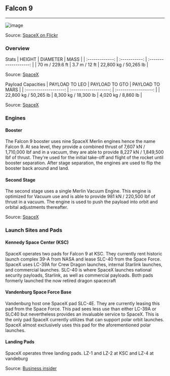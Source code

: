 ## Falcon 9

---

![image](https://live.staticflickr.com/65535/51818737408_20ece30129_k.jpg "Falcon 9 taking off from SLC 40 with Transporter-3 payloads")

Source: [SpaceX on Flickr](https://www.spacex.com/launches/transporter-3-mission/)


### Overview

Stats
| HEIGHT          | DIAMETER      | MASS                  |
| :-------------: | :-----------: | :-------------------: | 
| 70 m / 229.6 ft | 3.7 m / 12 ft | 22,800 kg / 50,265 lb |

Source: [SpaceX](https://www.spacex.com/vehicles/falcon-9/)

Payload Capacities
| PAYLOAD TO LEO        | PAYLOAD TO GTO        | PAYLOAD TO MARS      |
| :-------------------: | :-------------------: | :------------------: |
| 22,800 kg / 50,265 lb | 8,300 kg / 18,300 lb  | 4,020 kg / 8,860 lb  |

Source: [SpaceX](https://www.spacex.com/vehicles/falcon-9/)

### Engines
#### Booster
The Falcon 9 booster uses nine SpaceX Merlin engines hence the name Falcon 9. 
At sea level, they provide a combined thrust of 7,607 kN / 1,710,000 lbf and in a vacuum, they are able to provide 8,227 kN / 1,849,500 lbf of thrust. 
They're used for the initial take-off and flight of the rocket until booster separation. After stage separation, the engines are used to flip the booster back around and land.

#### Second Stage
The second stage uses a single Merlin Vacuum Engine. This engine is optimized for Vacuum use and is able to provide 981 kN / 220,500 lbf of thrust in a vacuum. 
The engine is used to push the payload into orbit and orbital adjustments thereafter.

Source: [SpaceX](https://www.spacex.com/vehicles/falcon-9/)

### Launch Sites and Pads
#### Kennedy Space Center (KSC)
SpaceX operates two pads for Falcon 9 at KSC. They currently rent historic launch complex 39-A from NASA and lease SLC-40 from the Space Force. SpaceX uses LC-39A for Crew Dragon launches, internal Starlink launches, and commercial launches.
SLC-40 is where SpaceX launches national security payloads, Starlink, as well as commercial payloads. Both pads formerly launched the now retired dragon spacecraft

#### Vandenburg Space Force Base
Vandenburg host one SpaceX pad SLC-4E. They are currently leasing this pad from the Space Force. 
This pad sees less use than either LC-39A or SLC40 but nevertheless provides an invaluable service to SpaceX. 
This is the only pad SpaceX currently utilizes that can support polar orbit launches. SpaceX almost exclusively uses this pad for the aforementioned polar launches.

#### Landing Pads
SpaceX operates three landing pads. LZ-1 and LZ-2 at KSC and LZ-4 at vandeburg

Source: [Business insider](https://www.businessinsider.com/spacex-locations-maps-texas-california-florida-washington-2018-3#headquarters-hawthorne-california-2)
